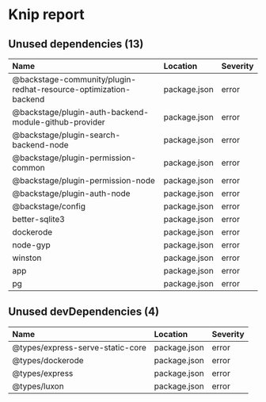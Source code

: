 # Knip report

## Unused dependencies (13)

| Name                                                             | Location     | Severity |
| :--------------------------------------------------------------- | :----------- | :------- |
| @backstage-community/plugin-redhat-resource-optimization-backend | package.json | error    |
| @backstage/plugin-auth-backend-module-github-provider            | package.json | error    |
| @backstage/plugin-search-backend-node                            | package.json | error    |
| @backstage/plugin-permission-common                              | package.json | error    |
| @backstage/plugin-permission-node                                | package.json | error    |
| @backstage/plugin-auth-node                                      | package.json | error    |
| @backstage/config                                                | package.json | error    |
| better-sqlite3                                                   | package.json | error    |
| dockerode                                                        | package.json | error    |
| node-gyp                                                         | package.json | error    |
| winston                                                          | package.json | error    |
| app                                                              | package.json | error    |
| pg                                                               | package.json | error    |

## Unused devDependencies (4)

| Name                             | Location     | Severity |
| :------------------------------- | :----------- | :------- |
| @types/express-serve-static-core | package.json | error    |
| @types/dockerode                 | package.json | error    |
| @types/express                   | package.json | error    |
| @types/luxon                     | package.json | error    |
